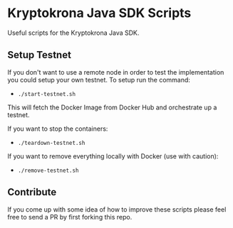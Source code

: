 # Kryptokrona Java SDK Scripts
Useful scripts for the Kryptokrona Java SDK. 

## Setup Testnet

If you don't want to use a remote node in order to test the implementation you could setup your own testnet. To setup
run the command:

- `./start-testnet.sh`

This will fetch the Docker Image from Docker Hub and orchestrate up a testnet.

If you want to stop the containers:

- `./teardown-testnet.sh`

If you want to remove everything locally with Docker (use with caution):

- `./remove-testnet.sh`

## Contribute

If you come up with some idea of how to improve these scripts please feel free to send a PR by first forking this repo.